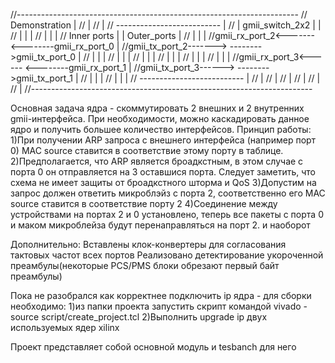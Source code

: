 //----------------------------------------------------------------------
//                  Demonstration				                       |
//                                                                     |
//                                                                     |
//                  --------------------------                         |
//                  |     gmii_switch_2x2    |                         |
//                  |                        |                         |
//                  |                        |                         |
//  Inner ports     |                        |      Outer_ports        |
//                  |                        |                         |
//gmii_rx_port_2<-------                  <--------gmii_rx_port_0      |
//gmii_tx_port_2------->                  -------->gmii_tx_port_0      |
//                  |                        |                         |
//                  |                        |                         |
//                  |                        |                         |
//                  |                        |                         |
//                  |                        |                         |
//                  |                        |                         |
//gmii_rx_port_3<------                  <--------gmii_rx_port_1       |
//gmii_tx_port_3------>                  -------->gmii_tx_port_1       |
//                  |                        |                         |
//                  |                        |                         |
//                  --------------------------                         |
//                                                                     |
//                                                                     |
//                                                                     |
//                                                                     |
//                                                                     |
//                                                                     |
//----------------------------------------------------------------------

Основная задача ядра - скоммутировать 2 внешних и 2 внутренних gmii-интерфейса. При необходимости, можно каскадировать данное ядро и получить большее количество интерфейсов.
Принцип работы:
1)При получении ARP запроса с внешнего интерфейса (например порт 0) MAC source ставится в соответствие этому порту в таблице. 
2)Предполагается, что ARP является броадкстным, в этом случае с порта 0 он отправляется на 3 оставшися порта.
Следует заметить, что схема не имеет защиты от броадкстного шторма и QoS
3)Допустим на запрос должен ответить микроблэйз с порта 2, соответственно его MAC source ставится в соответствие порту 2
4)Соединение между устройствами на портах 2 и 0 установлено, теперь все пакеты с порта 0 и маком микроблейза будут перенаправляться на порт 2. и наоборот

Дополнительно:
Вставлены клок-конвертеры для согласования тактовых частот всех портов
Реализовано детектирование укороченной преамбулы(некоторые PCS/PMS блоки обрезают первый байт преамбулы)

Пока не разобрался как корректнее подключить ip ядра - для сборки необходимо:
1)из папки проекта запустить скрипт командой
vivado -source script/create_project.tcl 
2)Выполнить upgrade ip двух используемых ядер xilinx

Проект представляет собой основной модуль и tesbanch для него
